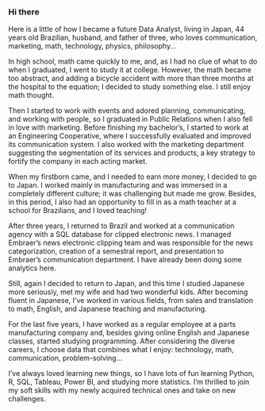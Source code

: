### Hi there

Here is a little of how I became a future Data Analyst, living in Japan, 44 years old Brazilian, husband, and father of three, who loves communication, marketing, math, technology, physics, philosophy…

In high school, math came quickly to me, and, as I had no clue of what to do when I graduated, I went to study it at college. However, the math became too abstract, and adding a bicycle accident with more than three months at the hospital to the equation; I decided to study something else. I still enjoy math thought.

Then I started to work with events and adored planning, communicating, and working with people, so I graduated in Public Relations when I also fell in love with marketing. Before finishing my bachelor’s, I started to work at an Engineering Cooperative, where I successfully evaluated and improved its communication system. I also worked with the marketing department suggesting the segmentation of its services and products, a key strategy to fortify the company in each acting market.

When my firstborn came, and I needed to earn more money, I decided to go to Japan. I worked mainly in manufacturing and was immersed in a completely different culture; it was challenging but made me grow. Besides, in this period, I also had an opportunity to fill in as a math teacher at a school for Brazilians, and I loved teaching!

After three years, I returned to Brazil and worked at a communication agency with a SQL database for clipped electronic news. I managed Embraer’s news electronic clipping team and was responsible for the news categorization, creation of a semestral report, and presentation to Embraer’s communication department. I have already been doing some analytics here.

Still, again I decided to return to Japan, and this time I studied Japanese more seriously, met my wife and had two wonderful kids. After becoming fluent in Japanese, I've worked in various fields, from sales and translation to math, English, and Japanese teaching and manufacturing.

For the last five years, I have worked as a regular employee at a parts manufacturing company and, besides giving online English and Japanese classes, started studying programming. After considering the diverse careers, I choose data that combines what I enjoy: technology, math, communication, problem-solving…

I’ve always loved learning new things, so I have lots of fun learning Python, R, SQL, Tableau, Power BI, and studying more statistics.
I’m thrilled to join my soft skills with my newly acquired technical ones and take on new challenges.
